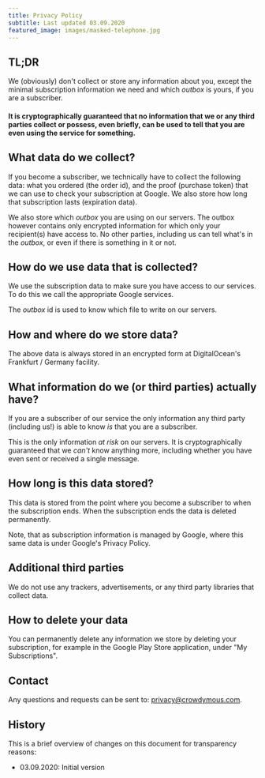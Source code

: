 ```yaml
---
title: Privacy Policy
subtitle: Last updated 03.09.2020
featured_image: images/masked-telephone.jpg
---
```


## TL;DR

We (obviously) don't collect or store any information about you, except
the minimal subscription information we need and which
<i>outbox</i> is yours, if you are a subscriber.

#### It is cryptographically guaranteed that no information that we or any third parties collect or possess, even briefly, can be used to tell that you are even using the service for something.

## What data do we collect?

If you become a subscriber, we technically have to collect the following
data: what you ordered (the order id), and the proof (purchase token) that we can use
to check your subscription at Google. We also store how long that subscription lasts (expiration data).

We also store which <i>outbox</i> you are using on our servers. The outbox however
contains only encrypted information for which only your recipient(s) have
access to. No other parties, including us can tell what's in the <i>outbox</i>,
or even if there is something in it or not.

## How do we use data that is collected?

We use the subscription data to make sure you have access to our services. To do
this we call the appropriate Google services.

The <i>outbox</i> id is used to know which file to write on our servers.

## How and where do we store data?

The above data is always stored in an encrypted form at DigitalOcean's
Frankfurt / Germany facility.

## What information do we (or third parties) actually have?

If you are a subscriber of our service the only information any third party
(including us!) is able to know <i>is</i> that you are a subscriber.

This is the only information <i>at risk</i> on our servers. It is cryptographically
guaranteed that we <i>can't</i> know anything more, including whether you
have even sent or received a single message.

## How long is this data stored?

This data is stored from the point where you become a subscriber to when
the subscription ends. When the subscription ends the data is deleted
permanently.

Note, that as subscription information is managed by Google, where this same data
is under Google's Privacy Policy.

## Additional third parties

We do not use any trackers, advertisements, or any third party libraries that collect data.

## How to delete your data

You can permanently delete any information we store by deleting your subscription, for
example in the Google Play Store application, under "My Subscriptions".

## Contact

Any questions and requests can be sent to: [privacy@crowdymous.com](mailto:privacy@crowdymous.com).

## History

This is a brief overview of changes on this document for transparency reasons:

* 03.09.2020: Initial version
